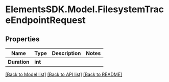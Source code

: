 # ElementsSDK.Model.FilesystemTraceEndpointRequest

## Properties

Name | Type | Description | Notes
------------ | ------------- | ------------- | -------------
**Duration** | **int** |  | 

[[Back to Model list]](../#documentation-for-models) [[Back to API list]](../#documentation-for-api-endpoints) [[Back to README]](../)

